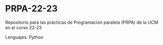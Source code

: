 # PRPA-22-23
Repositorio para las prácticas de Programación paralela (PRPA) de la UCM en el curso 22-23

Lenguajes: Python
